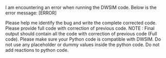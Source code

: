 I am encountering an error when running the DWSIM code. Below is the error message:
[ERROR]

Please help me identify the bug and write the complete corrected code. 
Please provide full code with correction of previous code. 
NOTE : Final output should contain all the code with correction of previous code (Full code). 
Please make sure your Python code is compatible with DWSIM. Do not use any placeholder or dummy values inside the 
python code. Do not add reactions to python code. 
